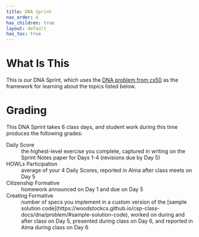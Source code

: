 ```yaml
---
title: DNA Sprint
nav_order: 4
has_children: true
layout: default
has_toc: true
---
```


# What Is This
This is our DNA Sprint, which uses the [DNA problem from cs50](https://cs50.harvard.edu/x/2024/psets/6/dna/) as the framework for learning about the topics listed below.

# Grading
This DNA Sprint takes 6 class days, and student work during this time produces the following grades:

<dl>
  <dt>Daily Score</dt>
  <dd>the highest-level exercise you complete, captured in writing on the Sprint Notes paper for Days 1-4 (revisions due by Day 5)</dd>
  <dt>HOWLs Participation</dt>
  <dd>average of your 4 Daily Scores, reported in Alma after class meets on Day 5</dd>
  <dt>Citizenship Formative</dt>
  <dd>homework announced on Day 1 and due on Day 5</dd>
  <dt>Creating Formative</dt>
  <dd>number of specs you implement in a custom version of the [sample solution code](https://woodstockcs.github.io/csp-class-docs/dna/problem/#sample-solution-code), worked on during and after class on Day 5, presented during class on Day 6, and reported in Alma during class on Day 6</dd>
</dl>

